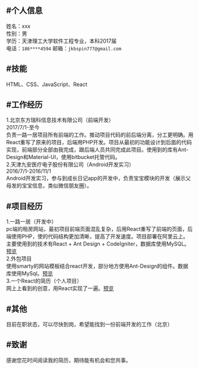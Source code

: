 #个人信息
----
姓名：xxx<br>
性别：男<br>
学历：天津理工大学软件工程专业，本科2017届<br>
电话：`186****4594` 邮箱：`jkbspin777@gmail.com`<br>

#技能
----
HTML、CSS、JavaScript、React

#工作经历
----
1.北京东方瑞科信息技术有限公司（前端开发）<br>2017/7/1-至今<br>负责一路一居项目所有前端的工作。推动项目代码的前后端分离，分工更明确。用React重写了原来的项目，后端用PHP开发。项目从最初的功能设计到后面的代码实现，前端部分全部由我完成，跟后端人员共同完成此项目。使用到的库有Ant-Design和Material-UI，使用bitbucket托管代码。<br>
2.天津九安医疗电子股份有限公司（Android开发实习）<br>2016/7/1-2016/11/1<br>Android开发实习，参与到成长日记app的开发中，负责宝宝模块的开发（展示父母发的宝宝信息，类似微信朋友圈）。

#项目经历
----
1.一路一居（开发中）<br>
pc端的租房网站，最初项目前端页面混乱复杂，后用React重写了前端的页面，后端使用PHP，使的代码结构更加清晰，提高了开发速度。项目部署在阿里云上。主要使用到的技术有React + Ant Design + CodeIgniter，数据库使用MySQL。[预览](http://www.yiluyiju.com/)<br>
2.外包项目<br>
使用smarty的网站模板结合react开发，部分地方使用Ant-Design的组件。数据库使用MySql。[预览](http://www.cnix.com.cn/)<br>
3.一个React的简历（个人项目）<br>
网上上看到的创意，用React实现了一遍。[预览](https://spinjkb.github.io/resume/build/index.html)

#其他
----
目前在职状态，可以尽快到岗，希望能找到一份前端开发的工作（北京）

#致谢
----
感谢您花时间阅读我的简历，期待能有机会和您共事。


